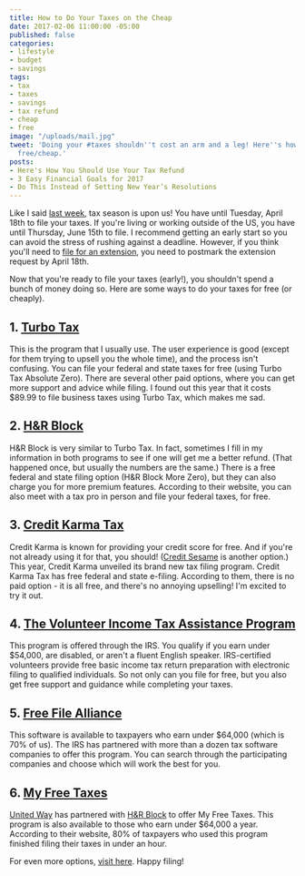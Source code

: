 ```yaml
---
title: How to Do Your Taxes on the Cheap
date: 2017-02-06 11:00:00 -05:00
published: false
categories:
- lifestyle
- budget
- savings
tags:
- tax
- taxes
- savings
- tax refund
- cheap
- free
image: "/uploads/mail.jpg"
tweet: 'Doing your #taxes shouldn''t cost an arm and a leg! Here''s how to file for
  free/cheap.'
posts:
- Here's How You Should Use Your Tax Refund
- 3 Easy Financial Goals for 2017
- Do This Instead of Setting New Year’s Resolutions
---
```


Like I said [last week](https://www.maggiegermano.com/blog/heres-how-you-should-use-your-tax-refund/), tax season is upon us! You have until Tuesday, April 18th to file your taxes. If you're living or working outside of the US, you have until Thursday, June 15th to file. I recommend getting an early start so you can avoid the stress of rushing against a deadline. However, if you think you'll need to [file for an extension](https://20somethingfinance.com/irs-tax-extension/), you need to postmark the extension request by April 18th.

Now that you're ready to file your taxes (early!), you shouldn't spend a bunch of money doing so. Here are some ways to do your taxes for free (or cheaply).

## 1. [Turbo Tax](turbotax.com)

This is the program that I usually use. The user experience is good (except for them trying to upsell you the whole time), and the process isn't confusing. You can file your federal and state taxes for free (using Turbo Tax Absolute Zero). There are several other paid options, where you can get more support and advice while filing. I found out this year that it costs $89.99 to file business taxes using Turbo Tax, which makes me sad.

## 2. [H&R Block](https://www.hrblock.com/)

H&R Block is very similar to Turbo Tax. In fact, sometimes I fill in my information in both programs to see if one will get me a better refund. (That happened once, but usually the numbers are the same.) There is a free federal and state filing option (H&R Block More Zero), but they can also charge you for more premium features. According to their website, you can also meet with a tax pro in person and file your federal taxes, for free.

## 3. [Credit Karma Tax](https://www.creditkarma.com/tax)

Credit Karma is known for providing your credit score for free. And if you're not already using it for that, you should! ([Credit Sesame](http://creditsesame.go2cloud.org/aff_c?offer_id=23&aff_id=14) is another option.) This year, Credit Karma unveiled its brand new tax filing program. Credit Karma Tax has free federal and state e-filing. According to them, there is no paid option - it is all free, and there's no annoying upselling! I'm excited to try it out.

## 4. [The Volunteer Income Tax Assistance Program](https://www.irs.gov/individuals/free-tax-return-preparation-for-you-by-volunteers)

This program is offered through the IRS. You qualify if you earn under $54,000, are disabled, or aren't a fluent English speaker. IRS-certified volunteers provide free basic income tax return preparation with electronic filing to qualified individuals. So not only can you file for free, but you also get free support and guidance while completing your taxes.

## 5. [Free File Alliance](https://www.irs.gov/uac/free-file-do-your-federal-taxes-for-free)

This software is available to taxpayers who earn under $64,000 (which is 70% of us). The IRS has partnered with more than a dozen tax software companies to offer this program. You can search through the participating companies and choose which will work the best for you.

## 6. [My Free Taxes](http://www.unitedway.org/myfreetaxes/)

[United Way](http://www.unitedway.org/) has partnered with [H&R Block](https://www.hrblock.com/) to offer My Free Taxes. This program is also available to those who earn under $64,000 a year. According to their website, 80% of taxpayers who used this program finished filing their taxes in under an hour.

For even more options, [visit here](https://www.dailyworth.com/posts/4195-free-and-low-cost-ways-to-file-taxes?utm_source=Sailthru&utm_medium=email&utm_campaign=DW-wed9_datafeed&utm_term=DailyWorth). Happy filing!